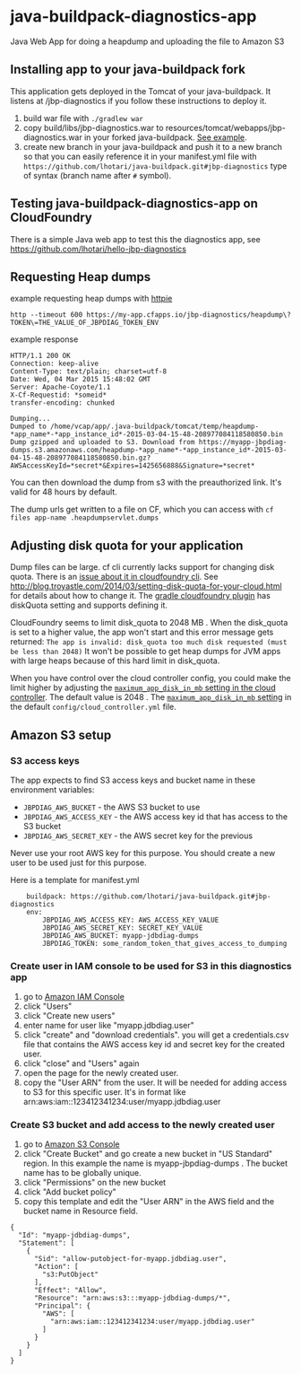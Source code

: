 # java-buildpack-diagnostics-app
Java Web App for doing a heapdump and uploading the file to Amazon S3

## Installing app to your java-buildpack fork

This application gets deployed in the Tomcat of your java-buildpack. It listens at /jbp-diagnostics if you follow these instructions to deploy it. 

1. build war file with ```./gradlew war```
2. copy build/libs/jbp-diagnostics.war to resources/tomcat/webapps/jbp-diagnostics.war in your forked java-buildpack. [See example](https://github.com/lhotari/java-buildpack/tree/jbp-diagnostics/resources/tomcat/webapps).
3. create new branch in your java-buildpack and push it to a new branch so that you can easily reference it in your manifest.yml file with ```https://github.com/lhotari/java-buildpack.git#jbp-diagnostics``` type of syntax (branch name after ```#``` symbol). 

## Testing java-buildpack-diagnostics-app on CloudFoundry

There is a simple Java web app to test this the diagnostics app, see https://github.com/lhotari/hello-jbp-diagnostics

## Requesting Heap dumps

example requesting heap dumps with [httpie](http://httpie.org/)

```http --timeout 600 https://my-app.cfapps.io/jbp-diagnostics/heapdump\?TOKEN\=THE_VALUE_OF_JBPDIAG_TOKEN_ENV```

example response

```
HTTP/1.1 200 OK
Connection: keep-alive
Content-Type: text/plain; charset=utf-8
Date: Wed, 04 Mar 2015 15:48:02 GMT
Server: Apache-Coyote/1.1
X-Cf-Requestid: *someid*
transfer-encoding: chunked

Dumping...
Dumped to /home/vcap/app/.java-buildpack/tomcat/temp/heapdump-*app_name*-*app_instance_id*-2015-03-04-15-48-208977084118580850.bin
Dump gzipped and uploaded to S3. Download from https://myapp-jbpdiag-dumps.s3.amazonaws.com/heapdump-*app_name*-*app_instance_id*-2015-03-04-15-48-208977084118580850.bin.gz?AWSAccessKeyId=*secret*&Expires=1425656888&Signature=*secret*
```

You can then download the dump from s3 with the preauthorized link. It's valid for 48 hours by default.

The dump urls get written to a file on CF, which you can access with
```cf files app-name .heapdumpservlet.dumps```

## Adjusting disk quota for your application

Dump files can be large. cf cli currently lacks support for changing disk quota. There is an [issue about it in cloudfoundry cli](https://github.com/cloudfoundry/cli/issues/102).
See http://blog.troyastle.com/2014/03/setting-disk-quota-for-your-cloud.html for details about how to change it.
The [gradle cloudfoundry plugin](https://github.com/cloudfoundry/cf-java-client/tree/master/cloudfoundry-gradle-plugin#configuring-the-plugin) has diskQuota setting and supports defining it.

CloudFoundry seems to limit disk_quota to 2048 MB . When the disk_quota is set to a higher value, the app won't start and this error message gets returned:
```The app is invalid: disk_quota too much disk requested (must be less than 2048)```
It won't be possible to get heap dumps for JVM apps with large heaps because of this hard limit in disk_quota.

When you have control over the cloud controller config, you could make the limit higher by adjusting the  [```maximum_app_disk_in_mb``` setting in the cloud controller](https://github.com/cloudfoundry/cloud_controller_ng/blob/9b5dbac6c8925b08165200b39f1a3dc9247a41b3/lib/cloud_controller/config.rb#L308). The default value is 2048 . The [```maximum_app_disk_in_mb``` setting](https://github.com/cloudfoundry/cloud_controller_ng/blob/9b5dbac6c8925b08165200b39f1a3dc9247a41b3/config/cloud_controller.yml#L37) in the default ```config/cloud_controller.yml``` file. 

## Amazon S3 setup

### S3 access keys

The app expects to find S3 access keys and bucket name in these environment variables:
* ```JBPDIAG_AWS_BUCKET``` - the AWS S3 bucket to use
* ```JBPDIAG_AWS_ACCESS_KEY``` - the AWS access key id that has access to the S3 bucket
* ```JBPDIAG_AWS_SECRET_KEY``` - the AWS secret key for the previous

Never use your root AWS key for this purpose. You should create a new user to be used just for this purpose.

Here is a template for manifest.yml
```
    buildpack: https://github.com/lhotari/java-buildpack.git#jbp-diagnostics
    env:
        JBPDIAG_AWS_ACCESS_KEY: AWS_ACCESS_KEY_VALUE
        JBPDIAG_AWS_SECRET_KEY: SECRET_KEY_VALUE
        JBPDIAG_AWS_BUCKET: myapp-jdbdiag-dumps
        JBPDIAG_TOKEN: some_random_token_that_gives_access_to_dumping
```

### Create user in IAM console to be used for S3 in this diagnostics app

1. go to [Amazon IAM Console](https://console.aws.amazon.com/iam/home)
2. click "Users"
3. click "Create new users"
4. enter name for user like "myapp.jdbdiag.user"
5. click "create" and "download credentials". you will get a credentials.csv file that contains the AWS access key id and secret key for the created user.
6. click "close" and "Users" again
7. open the page for the newly created user.
8. copy the "User ARN" from the user. It will be needed for adding access to S3 for this specific user. It's in format like arn:aws:iam::123412341234:user/myapp.jdbdiag.user

### Create S3 bucket and add access to the newly created user

1. go to [Amazon S3 Console](https://console.aws.amazon.com/s3)
2. click "Create Bucket" and go create a new bucket in "US Standard" region. In this example the name is myapp-jbpdiag-dumps . The bucket name has to be globally unique.
3. click "Permissions" on the new bucket
4. click "Add bucket policy"
5. copy this template and edit the "User ARN" in the AWS field and the bucket name in Resource field.
```
{
  "Id": "myapp-jdbdiag-dumps",
  "Statement": [
    {
      "Sid": "allow-putobject-for-myapp.jdbdiag.user",
      "Action": [
        "s3:PutObject"
      ],
      "Effect": "Allow",
      "Resource": "arn:aws:s3:::myapp-jdbdiag-dumps/*",
      "Principal": {
        "AWS": [
          "arn:aws:iam::123412341234:user/myapp.jdbdiag.user"
        ]
      }
    }
  ]
}
```
